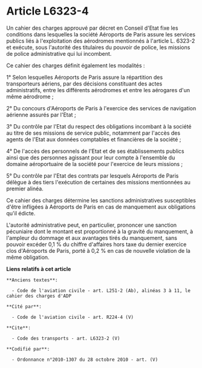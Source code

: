 # Article L6323-4

Un cahier des charges approuvé par décret en Conseil d'Etat fixe les conditions dans lesquelles la société Aéroports de Paris
assure les services publics liés à l'exploitation des aérodromes mentionnés à l'article L. 6323-2 et exécute, sous l'autorité
des titulaires du pouvoir de police, les missions de police administrative qui lui incombent. 

Ce cahier des charges définit également les modalités : 

1° Selon lesquelles Aéroports de Paris assure la répartition des transporteurs aériens, par des décisions constituant des
actes administratifs, entre les différents aérodromes et entre les aérogares d'un même aérodrome ; 

2° Du concours d'Aéroports de Paris à l'exercice des services de navigation aérienne assurés par l'Etat ; 

3° Du contrôle par l'Etat du respect des obligations incombant à la société au titre de ses missions de service public,
notamment par l'accès des agents de l'Etat aux données comptables et financières de la société ; 

4° De l'accès des personnels de l'Etat et de ses établissements publics ainsi que des personnes agissant pour leur compte à
l'ensemble du domaine aéroportuaire de la société pour l'exercice de leurs missions ; 

5° Du contrôle par l'Etat des contrats par lesquels Aéroports de Paris délègue à des tiers l'exécution de certaines des
missions mentionnées au premier alinéa. 

Ce cahier des charges détermine les sanctions administratives susceptibles d'être infligées à Aéroports de Paris en cas de
manquement aux obligations qu'il édicte.

L'autorité administrative peut, en particulier, prononcer une sanction pécuniaire dont le montant est proportionné à la
gravité du manquement, à l'ampleur du dommage et aux avantages tirés du manquement, sans pouvoir excéder 0,1 % du chiffre
d'affaires hors taxe du dernier exercice clos d'Aéroports de Paris, porté à 0,2 % en cas de nouvelle violation de la même
obligation.

**Liens relatifs à cet article**

	**Anciens textes**:

	  - Code de l'aviation civile - art. L251-2 (Ab), alinéas 3 à 11, le cahier des charges d'ADP

	**Cité par**:

	  - Code de l'aviation civile - art. R224-4 (V)

	**Cite**:

	  - Code des transports - art. L6323-2 (V)

	**Codifié par**:

	  - Ordonnance n°2010-1307 du 28 octobre 2010 - art. (V)
